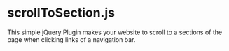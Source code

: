 scrollToSection.js
==================

This simple jQuery Plugin makes your website to scroll to a sections of the page when clicking links of a navigation bar.